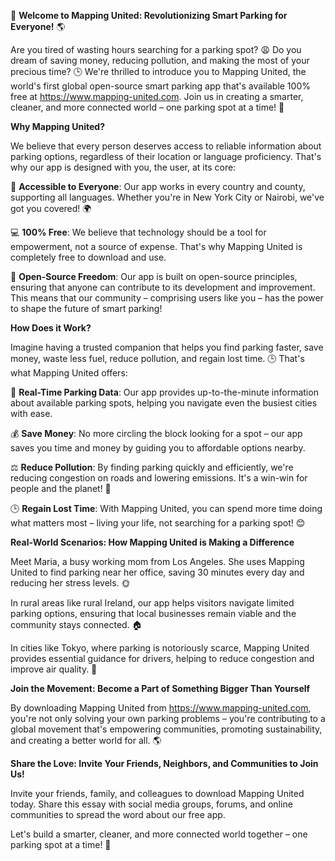 🚀 **Welcome to Mapping United: Revolutionizing Smart Parking for Everyone!** 🌎

Are you tired of wasting hours searching for a parking spot? 😩 Do you dream of saving money, reducing pollution, and making the most of your precious time? 🕒️ We're thrilled to introduce you to Mapping United, the world's first global open-source smart parking app that's available 100% free at https://www.mapping-united.com. Join us in creating a smarter, cleaner, and more connected world – one parking spot at a time! 🌟

**Why Mapping United?**

We believe that every person deserves access to reliable information about parking options, regardless of their location or language proficiency. That's why our app is designed with you, the user, at its core:

👥 **Accessible to Everyone**: Our app works in every country and county, supporting all languages. Whether you're in New York City or Nairobi, we've got you covered! 🌍

💻 **100% Free**: We believe that technology should be a tool for empowerment, not a source of expense. That's why Mapping United is completely free to download and use.

🌟 **Open-Source Freedom**: Our app is built on open-source principles, ensuring that anyone can contribute to its development and improvement. This means that our community – comprising users like you – has the power to shape the future of smart parking!

**How Does it Work?**

Imagine having a trusted companion that helps you find parking faster, save money, waste less fuel, reduce pollution, and regain lost time. 🕒️ That's what Mapping United offers:

📍 **Real-Time Parking Data**: Our app provides up-to-the-minute information about available parking spots, helping you navigate even the busiest cities with ease.

💰 **Save Money**: No more circling the block looking for a spot – our app saves you time and money by guiding you to affordable options nearby.

⚖️ **Reduce Pollution**: By finding parking quickly and efficiently, we're reducing congestion on roads and lowering emissions. It's a win-win for people and the planet! 🌿

🕒️ **Regain Lost Time**: With Mapping United, you can spend more time doing what matters most – living your life, not searching for a parking spot! 😊

**Real-World Scenarios: How Mapping United is Making a Difference**

Meet Maria, a busy working mom from Los Angeles. She uses Mapping United to find parking near her office, saving 30 minutes every day and reducing her stress levels. 🌞

In rural areas like rural Ireland, our app helps visitors navigate limited parking options, ensuring that local businesses remain viable and the community stays connected. 🏠

In cities like Tokyo, where parking is notoriously scarce, Mapping United provides essential guidance for drivers, helping to reduce congestion and improve air quality. 🚗

**Join the Movement: Become a Part of Something Bigger Than Yourself**

By downloading Mapping United from https://www.mapping-united.com, you're not only solving your own parking problems – you're contributing to a global movement that's empowering communities, promoting sustainability, and creating a better world for all. 🌎

**Share the Love: Invite Your Friends, Neighbors, and Communities to Join Us!**

Invite your friends, family, and colleagues to download Mapping United today. Share this essay with social media groups, forums, and online communities to spread the word about our free app.

Let's build a smarter, cleaner, and more connected world together – one parking spot at a time! 🌟